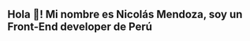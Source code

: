 <h2 align="left">Hola 👋! Mi nombre es Nicolás Mendoza, soy un Front-End developer de Perú</h2>

<br clear="both">
<!---
<div align="center">
  <img src="https://github-readme-stats.vercel.app/api?username=SoundWolf515&hide_title=false&hide_rank=false&show_icons=true&include_all_commits=true&count_private=true&disable_animations=false&theme=synthwave&locale=es&hide_border=false&order=1&custom_title=Mis%20Stats" height="150" alt="stats graph"  />
  <img src="https://github-readme-stats.vercel.app/api/top-langs?username=SoundWolf515&locale=es&hide_title=false&layout=compact&card_width=320&langs_count=5&theme=synthwave&hide_border=false&order=2" height="100" alt="languages graph"  />
  <img src="https://streak-stats.demolab.com?user=SoundWolf515&locale=en&mode=daily&theme=synthwave&hide_border=false&border_radius=5&order=3" height="150" alt="streak graph"  />
</div>

###
<div align="center">
  <a href="https://www.linkedin.com/in/fabricio-nicolas-gutierrez-mendoza/" target="_blank">
    <img src="https://raw.githubusercontent.com/maurodesouza/profile-readme-generator/master/src/assets/icons/social/linkedin/default.svg" width="52" height="40" alt="linkedin logo"  />
  </a>
  <a href="https://discordapp.com/users/185494775561060352" target="_blank">
    <img src="https://raw.githubusercontent.com/maurodesouza/profile-readme-generator/master/src/assets/icons/social/discord/default.svg" width="52" height="40" alt="discord logo"  />
  </a>
  <a href="mailto:fabricio.gutierrez2212@gmail.com" target="_blank">
    <img src="https://raw.githubusercontent.com/maurodesouza/profile-readme-generator/master/src/assets/icons/social/gmail/default.svg" width="52" height="40" alt="gmail logo"  />
  </a>
</div>

###

<div align="center">
  <img src="https://cdn.jsdelivr.net/gh/devicons/devicon/icons/javascript/javascript-original.svg" height="40" alt="javascript logo"  />
  <img width="12" />
  <img src="https://cdn.jsdelivr.net/gh/devicons/devicon/icons/html5/html5-original.svg" height="40" alt="html5 logo"  />
  <img width="12" />
  <img src="https://cdn.jsdelivr.net/gh/devicons/devicon/icons/css3/css3-original.svg" height="40" alt="css3 logo"  />
</div>
